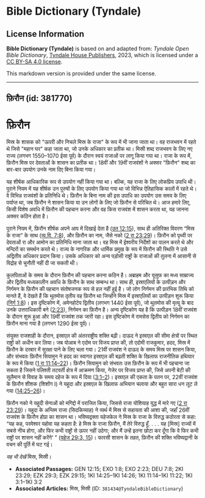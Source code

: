 # Bible Dictionary (Tyndale)

## License Information

**Bible Dictionary (Tyndale)** is based on and adapted from: _Tyndale Open Bible Dictionary_, [Tyndale House Publishers](https://tyndaleopenresources.com/), 2023, which is licensed under a [CC BY-SA 4.0 license](https://creativecommons.org/licenses/by-sa/4.0/legalcode.en).

This markdown version is provided under the same license.



--------------------------------

## फ़िरौन (id: 381770)

फ़िरौन
======

मिस्र के शासक को "ऊपरी और निचले मिस्र के राजा" के रूप में भी जाना जाता था। वह राजभवन में रहते थे जिसे "महान घर" कहा जाता था, जो उनके अधिकार का प्रतीक था। मिस्री शब्द राजभवन के लिए नए राज्य (लगभग 1550–1070 ईसा पूर्व) के दौरान स्वयं राजाओं पर लागू किया गया था। राजा के रूप में, फ़िरौन मिस्र पर देवताओं के शासन का प्रतीक था। 18वीं और 19वीं राजवंशों ने अक्सर "फ़िरौन" शब्द का बार\-बार उपयोग उनके नाम दिए बिना किया गया।

यह शीर्षक आधिकारिक रूप से उपयोग नहीं किया गया था। बल्कि, यह राजा के लिए लोकप्रिय उपाधि थी। पुराने नियम में यह शीर्षक उन पुरुषों के लिए उपयोग किया गया था जो विभिन्न ऐतिहासिक कालों में रहते थे। वे विभिन्न राजवंशों के प्रतिनिधि थे। फ़िरौन के बिना नाम की इस उपाधि का उपयोग उस समय के लिए पर्याप्त था, जब फ़िरौन ने शासन किया या उन लोगों के लिए जो फ़िरौन से परिचित थे। आज हमारे लिए, किसी विशेष अवधि में फ़िरौन की पहचान करना और वह किस राजवंश में शासन करता था, यह जानना अक्सर कठिन होता है।

पुराने नियम में, फ़िरौन शीर्षक अपने आप में दिखाई देता है ([उत 12:15](https://ref.ly/Gen12:15)), साथ ही अतिरिक्त विवरण “मिस्र के राजा” के साथ ([व्य.वि. 7:8](https://ref.ly/Deut7:8)), और फ़िरौन का नाम, जैसे नको ([2 रा 23:29](https://ref.ly/2Kgs23:29))। फ़िरौन को पृथ्वी पर देवताओं रा और आमोन का प्रतिनिधि माना जाता था। वह मिस्र में ईश्वरीय निर्देशों का पालन करते थे और मन्दिरों का समर्थन करते थे। राज्य के नागरिक और धार्मिक प्रमुख के रूप में फिरौन की स्थिति ने उसे अद्वितीय अधिकार प्रदान किया। उसके अधिकार को अन्य पड़ोसी राष्ट्रों के राजाओं की तुलना में आसानी से विद्रोह से चुनौती नहीं दी जा सकती थी।

कुलपिताओं के समय के दौरान फ़िरौन की पहचान करना कठिन है। अब्राहम और यूसुफ का मध्य साम्राज्य और द्वितीय मध्यकालीन अवधि के फ़िरौन के साथ सम्बन्ध था। साथ ही, इस्राएलियों के उत्पीड़न और निर्गमन के फ़िरौन की पहचान संतोषजनक रूप से हल नहीं हुई है। जो लोग निर्गमन की प्रारंभिक तिथि को मानते हैं, वे देखते हैं कि थुतमोस तृतीय वह फ़िरौन था जिन्होंने मिस्र में इस्राएलियों का उत्पीड़न शुरू किया ([निर्ग 1:8](https://ref.ly/Exod1:8))। इस दृष्टिकोण में, अमेनहोटेप द्वितीय (लगभग 1440 ईसा पूर्व), जो थुतमोस की मृत्यु के बाद उनके उत्तराधिकारी बने ([2:23](https://ref.ly/Exod2:23)), निर्गमन का फ़िरौन है। अन्य दृष्टिकोण यह है कि उत्पीड़न 18वीं राजवंश के दौरान शुरू हुआ और 19वीं राजवंश तक जारी रहा। इस दृष्टिकोण में रामसेस द्वितीय को निर्गमन का फ़िरौन माना गया है (लगभग 1290 ईसा पूर्व)।

संयुक्त राजशाही के दौरान, इस्राएल की अंतरराष्ट्रीय शक्ति बढ़ी। दाऊद ने इस्राएल की सीमा क्षेत्रों पर स्थित राष्ट्रों को अधीन कर लिया। जब योआब ने एदोम पर विजय प्राप्त की, तो एदोमी राजकुमार, हदद, मिस्र में फ़िरौन के दरबार में सुरक्षा पाने के लिए चला गया। 21वीं राजवंश ने दाऊद के समय मिस्र पर शासन किया, और संभवतः फ़िरौन सियामुन ने हदद का स्वागत इस्राएल की बढ़ती शक्ति के खिलाफ राजनीतिक हथियार के रूप में किया ([1 रा 11:14–22](https://ref.ly/1Kgs11:14-1Kgs11:22))। फ़िरौन सियामुन को संभवतः उस फ़िरौन के रूप में भी पहचाना जा सकता है जिसने पलिश्ती तटवर्ती क्षेत्र में आक्रमण किया, गेजेर पर विजय प्राप्त की, जिसे अपनी बेटी की सुलैमान से विवाह के समय दहेज के रूप में दिया ([3:1–2](https://ref.ly/1Kgs3:1-1Kgs3:2))। इस्राएल की एकता के पतन पर, 22वीं राजवंश के फ़िरौन शीशक (शिशोंग I) ने यहूदा और इस्राएल के खिलाफ अभियान चलाया और बहुत सारा धन लूट ले गया ([14:25–26](https://ref.ly/1Kgs14:25-1Kgs14:26))।

फ़िरौन नको ने यहूदी सेनाओं को मगिद्दो में पराजित किया, जिससे राजा योशियाह युद्ध में मारे गए ([2 रा 23:29](https://ref.ly/2Kgs23:29))। यहूदा के अन्तिम राजा (सिदकिय्याह) ने व्यर्थ में मिस्र से सहायता की आशा की, जहाँ 26वीं राजवंश के फ़िरौन होप्रा का शासन था। भविष्यद्वक्ता यहेजकेल ने मिस्र के राजा के विरुद्ध कठोरता से कहा: “यह कह, परमेश्वर यहोवा यह कहता है: हे मिस्र के राजा फ़िरौन, मैं तेरे विरुद्ध हूँ. . . . यह \[मिस्र] राज्यों में सबसे नीच होगा, और फिर कभी राष्ट्रों से ऊपर नहीं उठेगा; और मैं उन्हें इतना छोटा कर दूँगा कि वे फिर कभी राष्ट्रों पर शासन नहीं करेंगे’ ” ([यहेज 29:3, 15](https://ref.ly/Ezek29:3,Ezek29:15))। फारसी शासन के तहत, फ़िरौन की शक्ति भविष्यद्वानी के वचन की पूर्ति में घट गई।

*यह भी देखें* मिस्र, मिस्री।

* **Associated Passages:** GEN 12:15; EXO 1:8; EXO 2:23; DEU 7:8; 2KI 23:29; EZK 29:3; EZK 29:15; 1KI 14:25–1KI 14:26; 1KI 11:14–1KI 11:22; 1KI 3:1–1KI 3:2
* **Associated Articles:** मिस्र, मिस्री (ID: `381434@TyndaleBibleDictionary`)

